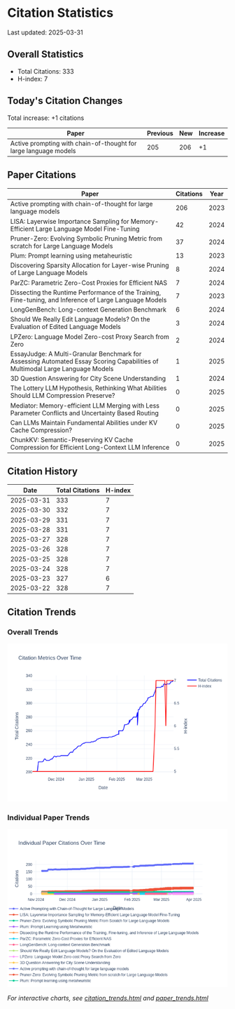# Citation Statistics

Last updated: 2025-03-31

## Overall Statistics
- Total Citations: 333
- H-index: 7

## Today's Citation Changes 

Total increase: +1 citations

| Paper | Previous | New | Increase |
| ----- | --------- | --- | -------- |
| Active prompting with chain-of-thought for large language models | 205 | 206 | +1 |

## Paper Citations

| Paper | Citations | Year |
| ----- | --------- | ---- |
| Active prompting with chain-of-thought for large language models | 206 | 2023 |
| LISA: Layerwise Importance Sampling for Memory-Efficient Large Language Model Fine-Tuning | 42 | 2024 |
| Pruner-Zero: Evolving Symbolic Pruning Metric from scratch for Large Language Models | 37 | 2024 |
| Plum: Prompt learning using metaheuristic | 13 | 2023 |
| Discovering Sparsity Allocation for Layer-wise Pruning of Large Language Models | 8 | 2024 |
| ParZC: Parametric Zero-Cost Proxies for Efficient NAS | 7 | 2024 |
| Dissecting the Runtime Performance of the Training, Fine-tuning, and Inference of Large Language Models | 7 | 2023 |
| LongGenBench: Long-context Generation Benchmark | 6 | 2024 |
| Should We Really Edit Language Models? On the Evaluation of Edited Language Models | 3 | 2024 |
| LPZero: Language Model Zero-cost Proxy Search from Zero | 2 | 2024 |
| EssayJudge: A Multi-Granular Benchmark for Assessing Automated Essay Scoring Capabilities of Multimodal Large Language Models | 1 | 2025 |
| 3D Question Answering for City Scene Understanding | 1 | 2024 |
| The Lottery LLM Hypothesis, Rethinking What Abilities Should LLM Compression Preserve? | 0 | 2025 |
| Mediator: Memory-efficient LLM Merging with Less Parameter Conflicts and Uncertainty Based Routing | 0 | 2025 |
| Can LLMs Maintain Fundamental Abilities under KV Cache Compression? | 0 | 2025 |
| ChunkKV: Semantic-Preserving KV Cache Compression for Efficient Long-Context LLM Inference | 0 | 2025 |

## Citation History

| Date | Total Citations | H-index |
| ---- | --------------- | ------- |
| 2025-03-31 | 333 | 7 |
| 2025-03-30 | 332 | 7 |
| 2025-03-29 | 331 | 7 |
| 2025-03-28 | 331 | 7 |
| 2025-03-27 | 328 | 7 |
| 2025-03-26 | 328 | 7 |
| 2025-03-25 | 328 | 7 |
| 2025-03-24 | 328 | 7 |
| 2025-03-23 | 327 | 6 |
| 2025-03-22 | 328 | 7 |

## Citation Trends

### Overall Trends
![Citation Trends](citation_trends.png)

### Individual Paper Trends
![Paper Trends](paper_trends.png)

*For interactive charts, see [citation_trends.html](citation_trends.html) and [paper_trends.html](paper_trends.html)*